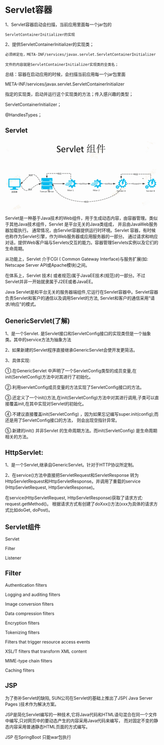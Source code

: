 # Servlet容器

1、Servlet容器启动会扫描，当前应用里面每一个jar包的

	ServletContainerInitializer的实现
	
2、提供ServletContainerInitializer的实现类；

	必须绑定在，META-INF/services/javax.servlet.ServletContainerInitializer
	
	文件的内容就是ServletContainerInitializer实现类的全类名；

总结：容器在启动应用的时候，会扫描当前应用每一个jar包里面

META-INF/services/javax.servlet.ServletContainerInitializer

指定的实现类，启动并运行这个实现类的方法；传入感兴趣的类型；


ServletContainerInitializer；

@HandlesTypes；

## Servlet

![Servlet](/img/44.png) 

Servlet是一种基于Java技术的Web组件，用于生成动态内容，由容器管理。类似于其他Java技术组件，Servlet 是平台无关的Java类组成，
并且由JavaWeb服务器加载执行。
通常情况，由Servlet容器提供运行时环境。Servlet 容器，有时候也称作为Servlet引擎，作为Web服务器或应用服务器的一部分。
通过请求和响应对话，提供Web客户端与Servlets交互的能力。容器管理Servlets实例以及它们的生命周期。


从功能上，Servlet 介于CGI ( Common Gateway Interface)与服务扩展(如: Netscape Server API或Apache模块)之间。

在体系上，Servlet 技术( 或者规范)属于JavaEE技术(规范)的一部分。不过Servlet并非一开始就隶属于J2EE或者JavaEE。

Java Servlet是和平台无关的服务器端组件,它运行在Servlet容器中。Servlet容器负责Servlet和客户的通信以及调用Servlet的方法, 
Servlet和客户的通信采用“请求/响应"的模式。

##  GenericServlet(了解)
   
1、是一个Servlet. 是Servlet接口和ServletConfig接口的实现类但是一个抽象类。其中的service方法为抽象方法

2、如果新建的Servlet程序直接继承GenericServlet会使开发更简洁。

3、具体实现:

①.在GenericServlet 中声明了一个ServletConfig类型的成员变量,在init(ServletConfig)方法中对其进行了初始化。

②.利用servletConfig成员变量的方法实现了ServletConfig接口的方法。

③.还定义了一个init()方法,在init(ServletConfig)方法中对其进行调用,子类可以直接覆盖init,在其中实现对Servlet的初始化。

④.不建议直接覆盖init(ServletConfig) ，因为如果忘记编写super.init(config);而还是用了ServletConfig接口的方法，
则会出现空指针异常。

⑤.新建的init() 并非Servlet 的生命周期方法。而init(ServletConfig) 是生命周期相关的方法。

##  HttpServlet:
   
1、是一个Servlet,继承自GenericServlet。针对于HTTP协议所定制。

2、在service()方法中直接把ServletRequest和ServletResponse 转为HttpServletRequest和HttpServletResponse。并调用了重载的service
(HttpServletRequest, HttpServletResponse)。

在service(HttpServletRequest, HttpServletResponse)获取了请求方式: request.getMethod()。
根据请求方式有创建了doXxx()方法(xxx为具体的请求方式比如doGet, doPost)。


## Servlet组件

Servlet

Filter

Listener

## Filter

Authentication filters 

Logging and auditing filters

Image conversion filters

Data compression filters

Encryption filters

Tokenizing filters

Filters that trigger resource access events

XSL/T filters that transform XML content
 
MIME-type chain filters
 
Caching filters

## JSP

为了弥补Servlet的缺陷, SUN公司在Servlet的基础上推出了JSP( Java Server Pages )技术作为解决方案。
   
JSP是简化Servlet编写的一种技术,它将Java代码和HTML语句混合在同一个文件中编写,只对网页中的要动态产生的内容采用Java代码来编写，
而对固定不变的静态内容采用普通静态HTML页面的方式编写。


JSP 在SpringBoot 只能war包执行




